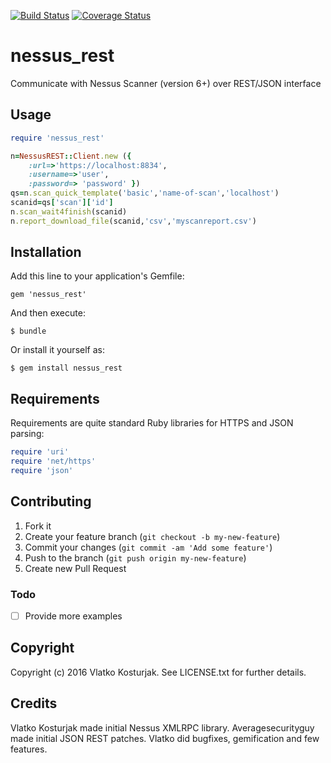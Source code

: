[![Build Status](https://travis-ci.org/kost/nessus_rest-ruby.png)](https://travis-ci.org/kost/nessus_rest-ruby)
[![Coverage Status](https://coveralls.io/repos/kost/nessus_rest-ruby/badge.png?branch=master)](https://coveralls.io/r/kost/nessus_rest-ruby?branch=master)

# nessus_rest

Communicate with Nessus Scanner (version 6+) over REST/JSON interface

## Usage

```ruby
require 'nessus_rest'

n=NessusREST::Client.new ({
	:url=>'https://localhost:8834', 
	:username=>'user',
	:password=> 'password' })
qs=n.scan_quick_template('basic','name-of-scan','localhost')
scanid=qs['scan']['id']
n.scan_wait4finish(scanid)
n.report_download_file(scanid,'csv','myscanreport.csv')
```

## Installation

Add this line to your application's Gemfile:

    gem 'nessus_rest'

And then execute:

    $ bundle

Or install it yourself as:

    $ gem install nessus_rest

## Requirements

Requirements are quite standard Ruby libraries for HTTPS and JSON
parsing:
```ruby
require 'uri'
require 'net/https'
require 'json'
```

## Contributing

1. Fork it
2. Create your feature branch (`git checkout -b my-new-feature`)
3. Commit your changes (`git commit -am 'Add some feature'`)
4. Push to the branch (`git push origin my-new-feature`)
5. Create new Pull Request

### Todo
- [ ] Provide more examples

## Copyright
Copyright (c) 2016 Vlatko Kosturjak. See LICENSE.txt for
further details.

## Credits

Vlatko Kosturjak made initial Nessus XMLRPC library. Averagesecurityguy made
initial JSON REST patches. Vlatko did bugfixes, gemification and few features.

